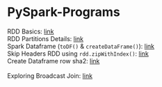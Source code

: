 # PySpark-Programs

RDD Basics: [link](https://github.com/shobhit-singh/Python-PySpark-Programs/blob/master/PySpark/rdd/01-Working-with-RDDs.ipynb) <br>
RDD Partitions Details: [link](https://github.com/shobhit-singh/Python-PySpark-Programs/blob/master/PySpark/rdd/getFilePartitionsDetails.py) <br>
Spark Dataframe (`toDF()` & `createDataFrame()`): [link](https://github.com/shobhit-singh/Python-PySpark-Programs/blob/master/PySpark/dataframe/pySpark_dataframes.ipynb) <br>
Skip Headers RDD using `rdd.zipWithIndex()`: [link](https://github.com/shobhit-singh/Python-PySpark-Programs/blob/master/PySpark/rdd/zipWithIndex_SkipHeaders_RDD.ipynb) <br>
Create Dataframe row sha2: [link](https://github.com/shobhit-singh/Python-PySpark-Programs/blob/master/PySpark/dataframe/createDataframe_row_sha.ipynb) <br>
<br>
Exploring Broadcast Join: [link](https://github.com/shobhit-singh/Python-PySpark-Programs/blob/master/PySpark/dataframe/broadcastJoin.ipynb) <br>
